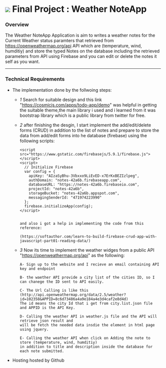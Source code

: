 # ![](https://ga-dash.s3.amazonaws.com/production/assets/logo-9f88ae6c9c3871690e33280fcf557f33.png) Final Project : Weather NoteApp

### Overview

The Weather NoteApp Application is aim to writes a weather notes for the Current Weather status 
paramters that retrieved from https://openweathermap.org/api API which are 
(temperature, wind, humditiy) and store the typed Notes on the database including the 
retrieved parameters from API using Firebase and you can edit or delete 
the notes it self as you want. 

---

### Technical Requirements
- The implementation done by the follwoing steps: 

  - *1* Search for suitable design and this link "https://cosmicjs.com/apps/todo-app/demo" 
     was helpful in getting the suitable theme,the main library i used 
     and i learned from it was bootstrap library which is a public library from twitter for free.

  - *2* after finishing the desgin, I start implement the add/edit/delete forms (CRUD) 
     in addition to the list of notes  and prepare to store the data from add/edit forms into
     he database (firebase) using the following scripts:
     
        <script src="https://www.gstatic.com/firebasejs/5.9.1/firebase.js"> </script>
        <script>
          // Initialize Firebase
          var config = {
            apiKey: "AIzaSyBhu-3Vbxxo9LiEvED-x7ErKxBEZIzlpeg",
            authDomain: "notes-42a6b.firebaseapp.com",
            databaseURL: "https://notes-42a6b.firebaseio.com",
            projectId: "notes-42a6b",
            storageBucket: "notes-42a6b.appspot.com",
            messagingSenderId: "471974223990"
          };
          firebase.initializeApp(config);
        </script>
        
        
        and also i got a help in implementing the code from this reference:
      
        (https://softauthor.com/learn-to-build-firebase-crud-app-with-javascript-part01-reading-data/)



  - *3* Now its time to implement the weather widges from a public API 
      "https://openweathermap.org/api" as the following:

        A- Sign up to the website and I recieve an email containing API key and endpoint

        B- the waether API provide a city list of the cities ID, so I can chanege the ID sent to API easily.
          
        C- The Url Calling is like this  
        (http://api.openweathermap.org/data/2.5/weather?id=102358&APPID=8c6d73486a4a9e184a4e3d4caf2e8d4d)
        The id means the city Id that i get from city.list.json file and APPID is the API Key.
                
        D- Calling the weather API in weather.js file and the API will retrieve json result and 
        will be fetch the needed data insdie the element in html page using jquery.
      
        E- Calling the weather API when click on Adding the note to store (temperature, wind, humditiy) 
        in addition to title and description inside the database for each note submitted.


- Hosting
   hosted by Github 

